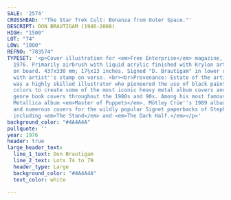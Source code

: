 ```yaml
---
SALE: '2574'
CROSSHEAD: '"The Star Trek Cult: Bonanza from Outer Space."'
DESCRIPT: DON BRAUTIGAM (1946-2008)
HIGH: "1500"
LOT: "74"
LOW: "1000"
REFNO: "783574"
TYPESET: '<p>Cover illustration for <em>Free Enterprise</em> magazine, published April
  1976. Primarily airbrush with liquid acrylic finished with Krylon artist spray fixative
  on board. 437x330 mm; 17¼x13 inches. Signed "D. Brautigam" in lower right image,
  with artist''s stamp on verso. <br><br>Provenance: Estate of the artist. <br><br>Brautigam
  was a highly skilled illustrator who pioneered the use of black paint against striking
  colors to create some of the most iconic heavy metal album covers and thriller/horror
  genre book covers throughout the 1980s and 90s. Among his most famous are the 1986
  Metallica album <em>Master of Puppets</em>, Mötley Crüe''s 1989 album <em>Dr. Feelgood,</em>
  and numerous covers for the wildly popular Signet paperbacks of Stephen King novels
  including <em>The Stand</em> and <em>The Dark Half.</em></p>'
background_color: "#4A4A4A"
pullquote: ''
year: 1976
header: true
large_header_text:
  line_1_text: Don Brautigam
  line_2_text: Lots 74 to 79
  header_type: Large
  background_color: "#4A4A4A"
  text_color: white

---
```

